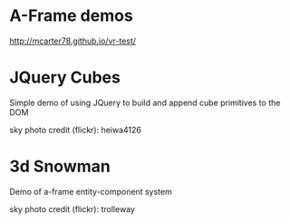 # A-Frame demos

http://mcarter78.github.io/vr-test/

# JQuery Cubes

Simple demo of using JQuery to build and append cube primitives to the DOM

sky photo credit (flickr): heiwa4126

# 3d Snowman

Demo of a-frame entity-component system

sky photo credit (flickr): trolleway
